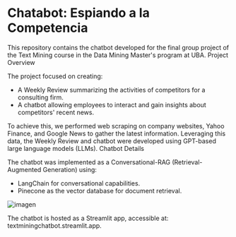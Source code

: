 # Chatabot: Espiando a la Competencia

This repository contains the chatbot developed for the final group project of the Text Mining course in the Data Mining Master's program at UBA.
Project Overview

The project focused on creating:

* A Weekly Review summarizing the activities of competitors for a consulting firm.
* A chatbot allowing employees to interact and gain insights about competitors' recent news.

To achieve this, we performed web scraping on company websites, Yahoo Finance, and Google News to gather the latest information. Leveraging this data, the Weekly Review and chatbot were developed using GPT-based large language models (LLMs).
Chatbot Details

The chatbot was implemented as a Conversational-RAG (Retrieval-Augmented Generation) using:

* LangChain for conversational capabilities.
* Pinecone as the vector database for document retrieval.

![imagen](https://github.com/user-attachments/assets/663ad1f3-1a45-41d7-85b9-cbabdd0113cb)

The chatbot is hosted as a Streamlit app, accessible at: textminingchatbot.streamlit.app.
